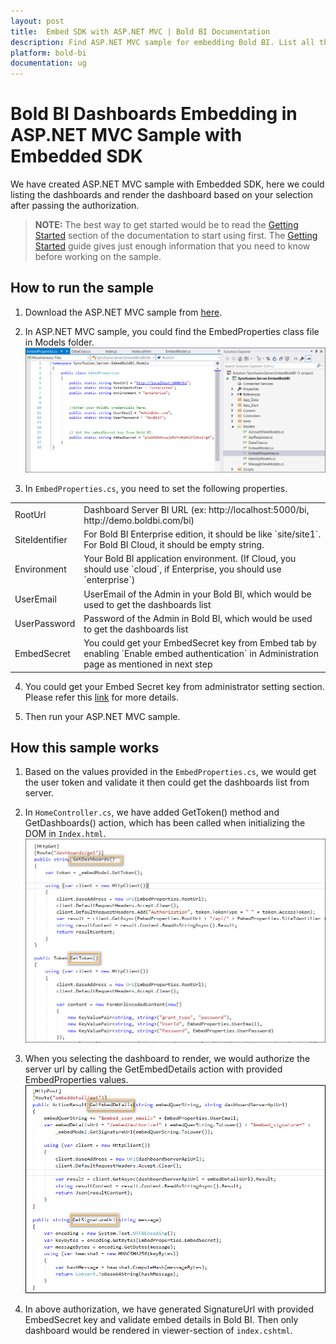 ```yaml
---
layout: post
title:  Embed SDK with ASP.NET MVC | Bold BI Documentation
description: Find ASP.NET MVC sample for embedding Bold BI. List all the dashboards and render the dashboard based on your selection after passing the authorization.
platform: bold-bi
documentation: ug
---
```


# Bold BI Dashboards Embedding in ASP.NET MVC Sample with Embedded SDK

We have created ASP.NET MVC sample with Embedded SDK, here we could listing the dashboards and render the dashboard based on your selection after passing the authorization.

> **NOTE:**  The best way to get started would be to read the [Getting Started](/embedded-bi/javascript-based/getting-started/) section of the documentation to start using first. The [Getting Started](/embedded-bi/javascript-based/getting-started/) guide gives just enough information that you need to know before working on the sample.    

## How to run the sample

1. Download the ASP.NET MVC sample from [here](https://embed-sdk.boldbi.com/getting-started/asp-net-mvc/sample.zip).  

2. In ASP.NET MVC sample, you could find the EmbedProperties class file in Models folder.
![Properties](/static/assets/embedded/javascript/sample/images/mvc-properties.png)

3. In `EmbedProperties.cs`, you need to set the following properties.  

<meta charset="utf-8"/>
<table>
  <tbody>
    <tr>
        <td align="left">RootUrl</td>
        <td align="left">Dashboard Server BI URL (ex: http://localhost:5000/bi, http://demo.boldbi.com/bi)</td>
    </tr>
    <tr>
        <td align="left">SiteIdentifier</td>
        <td align="left">For Bold BI Enterprise edition, it should be like `site/site1`. For Bold BI Cloud, it should be empty string.</td>
    </tr>
    <tr>
        <td align="left">Environment</td>
        <td align="left">Your Bold BI application environment. (If Cloud, you should use `cloud`, if  Enterprise, you should use `enterprise`)</td>
    </tr>
    <tr>
        <td align="left">UserEmail</td>
        <td align="left">UserEmail of the Admin in your Bold BI, which would be used to get the dashboards list</td>
    </tr>
    <tr>
        <td align="left">UserPassword</td>
        <td align="left">Password of the Admin in Bold BI, which would be used to get the dashboards list</td>
    </tr>
    <tr>
        <td align="left">EmbedSecret</td>
        <td align="left">You could get your EmbedSecret key from Embed tab by enabling `Enable embed authentication` in Administration page as mentioned in next step</td>
    </tr>
  </tbody>
</table>


4. You could get your Embed Secret key from administrator setting section. Please refer this [link](/embedded-bi/site-administration/embed-settings/) for more details.    

5. Then run your ASP.NET MVC sample.

## How this sample works

1. Based on the values provided in the `EmbedProperties.cs`, we would get the user token and validate it then could get the dashboards list from server.

2. In `HomeController.cs`, we have added GetToken() method and GetDashboards() action, which has been called when initializing the DOM in `Index.html`.
![Initializing the DOM in MVC](/static/assets/embedded/javascript/sample/images/mvc-home-getdashboard.png)

3. When you selecting the dashboard to render, we would authorize the server url by calling the GetEmbedDetails action with provided EmbedProperties values.
![Server Authorization in MVC](/static/assets/embedded/javascript/sample/images/mvc-home-getdetails.png)

4. In above authorization, we have generated SignatureUrl with provided EmbedSecret key and validate embed details in Bold BI. Then only dashboard would be rendered in viewer-section of `index.cshtml`.